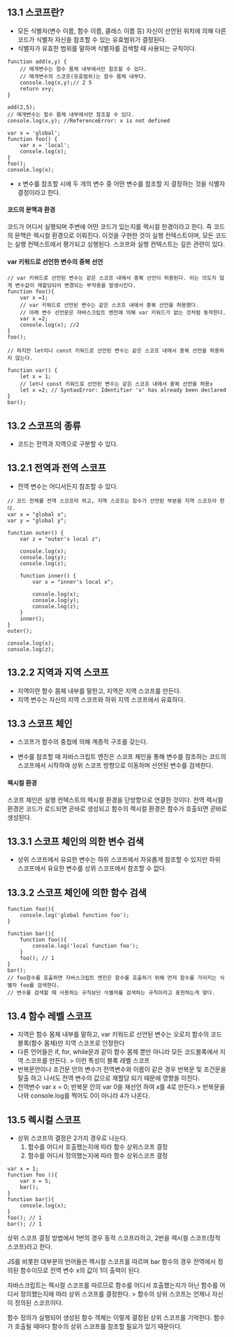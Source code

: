 ## 13.1 스코프란?

- 모든 식별자(변수 이름, 함수 이름, 클래스 이름 등) 자신이 선언된 위치에 의해 다른 코드가 식별자 자신을 참조할 수 있는 유효범위가 결정된다.
- 식별자가 유효한 범위를 말하며 식별자를 검색할 때 사용되는 규칙이다.

```
function add(x,y) {
    // 매개변수는 함수 몸체 내부에서만 참조할 수 있다.
    // 매개변수의 스코프(유효범위)는 함수 몸체 내부다.
    console.log(x,y);// 2 5
    return x+y;
}

add(2,5);
// 매개변수는 함수 몸체 내부에서만 참조할 수 있다.
console.log(x,y); //ReferenceError: x is not defined
```

```
var x = 'global';
function foo() {
    var x = 'local';
    console.log(x);
}
foo();
console.log(x);
```

- x 변수를 참조할 시에 두 개의 변수 중 어떤 변수를 참조할 지 결정하는 것을 식별자 결정이라고 한다.

#### 코드의 문맥과 환경

코드가 어디서 실행되며 주변에 어떤 코드가 있는지를 렉시컬 한경이라고 한다. 즉 코드의 문맥은 렉시컬 환경으로 이뤄진다. 이것을 구현한 것이 실행 컨텍스트이며, 모든 코드는 실행 컨텍스트에서 평가되고 싱행된다. 스코프와 실행 컨텍스트는 깊은 관련이 있다.

#### var 키워드로 선언한 변수의 중복 선언

```
// var 키워드로 선언된 변수는 같은 스코프 내에서 중복 선언이 허용된다. 이는 의도치 않게 변수값이 재할당되어 변경되는 부작용을 발생시킨다.
function foo(){
    var x =1;
    // var 키워드로 선언된 변수는 같은 스코프 내에서 중복 선언을 허용했다.
    // 아래 변수 선언문은 자바스크립트 엔전에 의해 var 키워드가 없는 것처럼 동작한다.
    var x =2;
    console.log(x); //2
}
foo();

// 하지만 let이나 const 키워드로 선언된 변수는 같은 스코프 내에서 중복 선언을 허용하지 않는다.

function var() {
    let x = 1;
    // let나 const 키워드로 선언된 변수는 같은 스코프 내에서 중복 선언을 허용x
    let x =2; // SyntaxError: Identifier 'x' has already been declared
}
bar();
```

## 13.2 스코프의 종류

- 코드는 전역과 지역으로 구분할 수 있다.

## 13.2.1 전역과 전역 스코프

- 전역 변수는 어디서든지 참조할 수 있다.

```
// 코드 전체를 전역 스코프라 하고, 지역 스코프는 함수가 선언된 부분을 지역 스코프라 한다.
var x = "global x";
var y = "global y";

function outer() {
    var z = "outer's local z";

    console.log(x);
    console.log(y);
    console.log(z);

    function inner() {
        var x = "inner's local x";

        console.log(x);
        console.log(y);
        console.log(z);
    }
    inner();
}
outer();

console.log(x);
console.log(z);
```

## 13.2.2 지역과 지역 스코프

- 지역이란 함수 몸체 내부를 말한고, 지역은 지역 스코프를 만든다.
- 지역 변수는 자신의 지역 스코프와 하위 지역 스코프에서 유효하다.

## 13.3 스코프 체인

- 스코프가 함수의 중첩에 의해 계층적 구조를 갖는다.

* 변수를 참조할 때 자바스크립트 엔진은 스코프 체인을 통해 변수를 참조하는 코드의 스코프에서 시작하여 상위 스코프 방향으로 이동하며 선언된 변수를 검색한다.

#### 렉시컬 환경

스코프 체인은 실행 컨텍스트의 렉시컬 환경을 단방향으로 연결한 것이다. 전역 렉시컬 환경은 코드가 로드되면 곧바로 생성되고 함수의 렉시컬 환경은 함수가 호출되면 곧바로 생성된다.

## 13.3.1 스코프 체인의 의한 변수 검색

- 상위 스코프에서 유요한 변수는 하위 스코프에서 자유롭게 참조할 수 있지만 하위 스코프에서 유요한 변수를 상위 스코프에서 참조할 수 없다.

## 13.3.2 스코프 체인에 의한 함수 검색

```
function foo(){
    console.log('global function foo');
}

function bar(){
    function foo(){
        console.log('local function foo');
    }
    foo(); // 1
}
bar();
// foo함수를 호출하면 자바스크립트 엔진은 함수를 호출하기 위해 먼저 함수를 가리키는 식별자 foo를 검색한다.
// 변수를 검색할 때 사용하는 규칙보단 식별자를 검색하는 규칙이라고 표현하는게 맞다.
```

## 13.4 함수 레벨 스코프

- 지역은 함수 몸체 내부를 말하고, var 키워드로 선언된 변수는 오로지 함수의 코드 블록(함수 몸체)만 지역 스코프로 인정한다
- 다른 언어들은 if, for, while문과 같이 함수 몸체 뿐만 아니라 모든 코드블록에서 지역 스코프를 만든다. > 이런 특성이 블록 레벨 스코프
- 반복문안이나 조건문 안의 변수가 전역변수와 이름이 같은 경우 반복문 및 조건문을 탈출 하고 나서도 전역 변수의 값으로 재할당 되기 때문에 영향을 미친다.
- 전역변수 var x = 0; 반복문 안의 var 0을 재선언 하여 x를 4로 만든다.> 반복문을 나와 console.log를 찍어도 0이 아니라 4가 나온다.

## 13.5 렉시컬 스코프

- 상위 스코프의 결정은 2가지 경우로 나눈다.
  1. 함수를 어디서 호출했는지에 따라 함수 상위스코프 결정
  2. 함수를 어디서 정의했는지에 따라 함수 상위스코프 결정

```
var x = 1;
function foo (){
    var x = 5;
    bar();
}
function bar(){
    console.log(x);
}
foo(); // 1
bar(); // 1
```

상위 스코프 결정 방법에서 1번의 경우 동적 스코프라하고, 2번을 렉시컬 스코프(정적 스코프)라고 한다.

JS를 비롯한 대부분의 언어들은 렉시컬 스코프를 따르며 bar 함수의 경우 전역에서 정의된 함수이므로 전역 변수 x의 값이 1이 출력이 된다.

자바스크립트는 렉시컬 스코프를 따르므로 함수를 어디서 호출했는지가 아닌 함수를 어디서 정의했는지에 따라 상위 스코프를 결정한다. > 함수의 상위 스코프는 언제나 자신이 정의된 스코프이다.

함수 정의가 실행되어 생성된 함수 객체는 이렇게 결정된 상위 스코프를 기억한다. 함수가 호출될 때마다 함수의 상위 스코프를 참조할 필요가 있기 때문이다.
